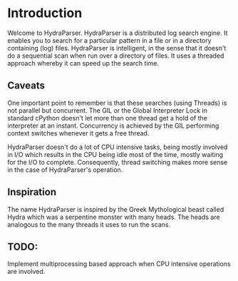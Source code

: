 Introduction
============

Welcome to HydraParser. HydraParser is a distributed log search engine. It enables you to search for
a particular pattern in a file or in a directory containing (log) files. HydraParser is intelligent,
in the sense that it doesn't do a sequential scan when run over a directory of files. It uses a threaded
approach whereby it can speed up the search time.


Caveats
-------

One important point to remember is that these searches (using Threads) is not parallel but concurrent. The
GIL or the Global Interpreter Lock in standard cPython doesn't let more than one thread get a hold of the 
interpreter at an instant. Concurrency is achieved by the GIL performing context switches whenever it gets
a free thread.

HydraParser doesn't do a lot of CPU intensive tasks, being mostly involved in I/O which results in the CPU
being idle most of the time, mostly waiting for the I/O to complete. Consequently, thread switching makes
more sense in the case of HydraParser's operation.

Inspiration
-----------

The name HydraParser is inspired by the Greek Mythological beast called Hydra which was a serpentine monster
with many heads. The heads are analogous to the many threads it uses to run the scans.

TODO:
-----

Implement multiprocessing based approach when CPU intensive operations are involved.